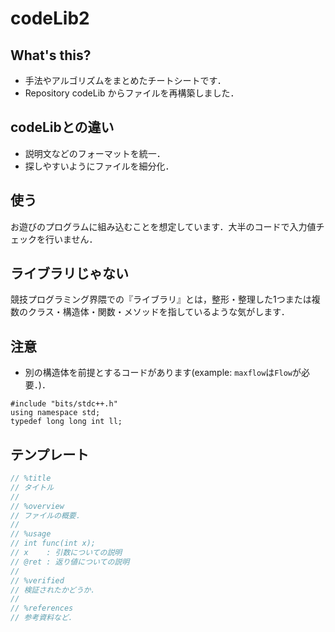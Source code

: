 
# codeLib2

## What's this?
- 手法やアルゴリズムをまとめたチートシートです．
- Repository codeLib からファイルを再構築しました．

## codeLibとの違い
- 説明文などのフォーマットを統一．
- 探しやすいようにファイルを細分化．

## 使う
お遊びのプログラムに組み込むことを想定しています．大半のコードで入力値チェックを行いません．


## ライブラリじゃない
競技プログラミング界隈での『ライブラリ』とは，整形・整理した1つまたは複数のクラス・構造体・関数・メソッドを指しているような気がします．

## 注意
- 別の構造体を前提とするコードがあります(example: `maxflow`は`Flow`が必要．)．

```
#include "bits/stdc++.h"
using namespace std;
typedef long long int ll;
```

## テンプレート
```cpp
// %title
// タイトル
// 
// %overview
// ファイルの概要．
//
// %usage
// int func(int x);
// x    : 引数についての説明
// @ret : 返り値についての説明
//
// %verified
// 検証されたかどうか．
// 
// %references
// 参考資料など．
```

